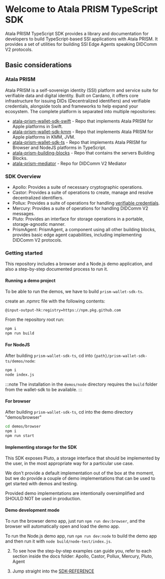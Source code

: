 # Welcome to Atala PRISM TypeScript SDK

Atala PRISM TypeScript SDK provides a library and documentation for developers to build
TypeScript-based SSI applications with Atala PRISM. It provides a set of
utilities for building SSI Edge Agents speaking DIDComm V2 protocols.

## Basic considerations

### Atala PRISM

Atala PRISM is a self-sovereign identity (SSI) platform and service suite for
verifiable data and digital identity. Built on Cardano, it offers core
infrastructure for issuing DIDs (Decentralized identifiers) and verifiable
credentials, alongside tools and frameworks to help expand your ecosystem.
The complete platform is separated into multiple repositories:

- [atala-prism-wallet-sdk-swift](https://github.com/input-output-hk/atala-prism-wallet-sdk-swift) - Repo that implements Atala PRISM for Apple platforms in Swift.
- [atala-prism-wallet-sdk-kmm](https://github.com/input-output-hk/atala-prism-wallet-sdk-kmm) - Repo that implements Atala PRISM for Apple platforms in KMM, JVM.
- [atala-prism-wallet-sdk-ts](https://github.com/input-output-hk/atala-prism-wallet-sdk-ts) - Repo that implements Atala PRISM for Browser and NodeJS platforms in TypeScript.
- [atala-prism-building-blocks](https://github.com/hyperledger-labs/open-enterprise-agent) - Repo that contains the servers Building Blocks.
- [atala-prism-mediator](https://github.com/input-output-hk/atala-prism-mediator) - Repo for DIDComm V2 Mediator

### SDK Overview

- Apollo: Provides a suite of necessary cryptographic operations.
- Castor: Provides a suite of operations to create, manage and resolve decentralized identifiers.
- Pollux: Provides a suite of operations for handling [verifiable credentials](https://github.com/input-output-hk/atala-prism-docs/blob/main/documentation/docs/concepts/glossary.md#verifiable-credentials).
- Mercury: Provides a suite of operations for handling DIDComm V2 messages.
- Pluto: Provides an interface for storage operations in a portable, storage-agnostic manner.
- PrismAgent: PrismAgent, a component using all other building blocks, provides basic edge agent capabilities, including implementing DIDComm V2 protocols.

### Getting started

This repository includes a browser and a Node.js demo application, and also a step-by-step documented process to run it.

#### Running a demo project

To be able to run the demos, we have to build `prism-wallet-sdk-ts`.

create an .npmrc file with the following contents:

```
@input-output-hk:registry=https://npm.pkg.github.com
```


From the repository root run:


```bash
npm i
npm run build
```

#### For NodeJS

After building `prism-wallet-sdk-ts`, cd into `{path}/prism-wallet-sdk-ts/demos/node`:

```bash
npm i
node index.js
```

:::note
The installation in the `demos/node` directory requires the `build` folder from the wallet-sdk to be available.
:::

#### For browser

After building `prism-wallet-sdk-ts`, cd into the demo directory "demos/browser"

```bash
cd demos/browser
npm i
npm run start
```

#### Implementing storage for the SDK
This SDK exposes Pluto, a storage interface that should be implemented by the user, in the most appropriate way for a particular use case.

We don't provide a default implementation out of the box at the moment, but we do provide a couple of demo implementations that can be used to get started with demos and testing. 

Provided demo implementations are intentionally oversimplified and SHOULD NOT be used in production. 

#### Demo development mode

To run the browser demo app, just run `npm run dev:browser`, and the browser will automatically open and load the demo app.

To run the Node.js demo app, run `npm run dev:node` to build the demo app and then run it with `node build/node-test/index.js`.

2. To see how the step-by-step examples can guide you, refer to each section inside the docs folder: Apollo, Castor, Pollux, Mercury, Pluto, Agent

3. Jump straight into the [SDK-REFERENCE](https://input-output-hk.github.io/atala-prism-wallet-sdk-ts/modules.html)
